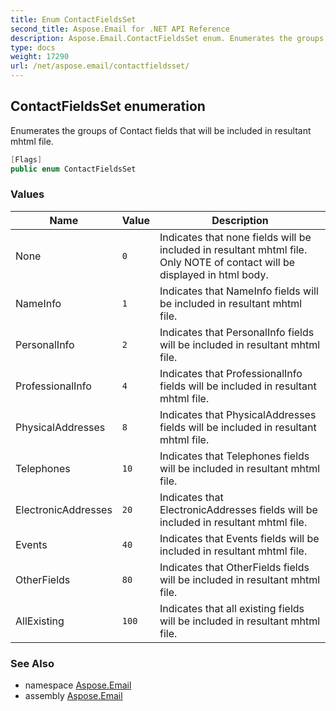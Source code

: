 ```yaml
---
title: Enum ContactFieldsSet
second_title: Aspose.Email for .NET API Reference
description: Aspose.Email.ContactFieldsSet enum. Enumerates the groups of Contact fields that will be included in resultant mhtml file
type: docs
weight: 17290
url: /net/aspose.email/contactfieldsset/
---
```

## ContactFieldsSet enumeration

Enumerates the groups of Contact fields that will be included in resultant mhtml file.

```csharp
[Flags]
public enum ContactFieldsSet
```

### Values

| Name | Value | Description |
| --- | --- | --- |
| None | `0` | Indicates that none fields will be included in resultant mhtml file. Only NOTE of contact will be displayed in html body. |
| NameInfo | `1` | Indicates that NameInfo fields will be included in resultant mhtml file. |
| PersonalInfo | `2` | Indicates that PersonalInfo fields will be included in resultant mhtml file. |
| ProfessionalInfo | `4` | Indicates that ProfessionalInfo fields will be included in resultant mhtml file. |
| PhysicalAddresses | `8` | Indicates that PhysicalAddresses fields will be included in resultant mhtml file. |
| Telephones | `10` | Indicates that Telephones fields will be included in resultant mhtml file. |
| ElectronicAddresses | `20` | Indicates that ElectronicAddresses fields will be included in resultant mhtml file. |
| Events | `40` | Indicates that Events fields will be included in resultant mhtml file. |
| OtherFields | `80` | Indicates that OtherFields fields will be included in resultant mhtml file. |
| AllExisting | `100` | Indicates that all existing fields will be included in resultant mhtml file. |

### See Also

* namespace [Aspose.Email](../../aspose.email/)
* assembly [Aspose.Email](../../)


